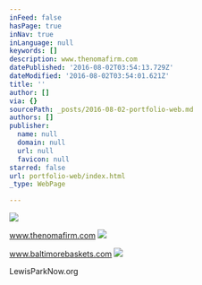 ```yaml
---
inFeed: false
hasPage: true
inNav: true
inLanguage: null
keywords: []
description: www.thenomafirm.com
datePublished: '2016-08-02T03:54:13.729Z'
dateModified: '2016-08-02T03:54:01.621Z'
title: ''
author: []
via: {}
sourcePath: _posts/2016-08-02-portfolio-web.md
authors: []
publisher:
  name: null
  domain: null
  url: null
  favicon: null
starred: false
url: portfolio-web/index.html
_type: WebPage

---
```

![](https://the-grid-user-content.s3-us-west-2.amazonaws.com/f4676239-ac6e-40c5-841d-9fc2704e2760.jpg)

www.thenomafirm.com
![](https://the-grid-user-content.s3-us-west-2.amazonaws.com/a6238636-2d93-4ff3-ac35-3362adbef94a.jpg)

www.baltimorebaskets.com
![](https://the-grid-user-content.s3-us-west-2.amazonaws.com/35bfc7de-ab2f-44cc-b5d9-2741d4108e57.jpg)

LewisParkNow.org